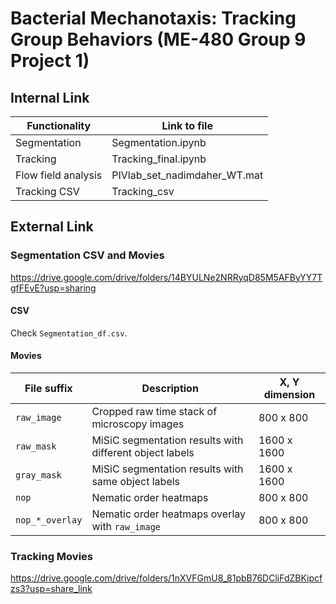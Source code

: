 # Bacterial Mechanotaxis: Tracking Group Behaviors (ME-480 Group 9 Project 1)

## Internal Link

| Functionality | Link to file |
| ------------- | ------------ |
| Segmentation  | Segmentation.ipynb |
| Tracking      | Tracking_final.ipynb |
| Flow field analysis | PIVlab_set_nadimdaher_WT.mat |
| Tracking CSV | Tracking_csv |

## External Link

### Segmentation CSV and Movies

https://drive.google.com/drive/folders/14BYULNe2NRRyqD85M5AFByYY7TgfFEvE?usp=sharing

#### CSV

Check `Segmentation_df.csv`.

#### Movies

| File suffix | Description | X, Y dimension |
| ------------- | ------------ | ----------- |
| `raw_image`   | Cropped raw time stack of microscopy images | 800 x 800 |
| `raw_mask`   | MiSiC segmentation results with different object labels | 1600 x 1600 |
| `gray_mask`   | MiSiC segmentation results with same object labels | 1600 x 1600 |
| `nop`   | Nematic order heatmaps | 800 x 800 |
| `nop_*_overlay` | Nematic order heatmaps overlay with `raw_image` | 800 x 800 |

### Tracking Movies

https://drive.google.com/drive/folders/1nXVFGmU8_81pbB76DCliFdZBKipcfzs3?usp=share_link



